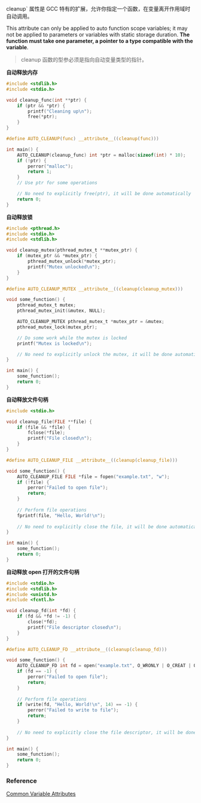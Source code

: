 cleanup` 属性是 GCC 特有的扩展，允许你指定一个函数，在变量离开作用域时自动调用。

This attribute can only be applied to auto function scope variables; it may not be applied to parameters or variables with static storage duration. **The function must take one parameter, a pointer to a type compatible with the variable**.

> cleanup 函数的型参必须是指向自动变量类型的指针。

**自动释放内存**

```c
#include <stdlib.h>
#include <stdio.h>

void cleanup_func(int **ptr) {
    if (ptr && *ptr) {
        printf("Cleaning up\n");
        free(*ptr);
    }
}

#define AUTO_CLEANUP(func) __attribute__((cleanup(func)))

int main() {
    AUTO_CLEANUP(cleanup_func) int *ptr = malloc(sizeof(int) * 10);
    if (!ptr) {
        perror("malloc");
        return 1;
    }
    // Use ptr for some operations

    // No need to explicitly free(ptr), it will be done automatically
    return 0;
}
```

**自动释放锁**

```c
#include <pthread.h>
#include <stdio.h>
#include <stdlib.h>

void cleanup_mutex(pthread_mutex_t **mutex_ptr) {
    if (mutex_ptr && *mutex_ptr) {
        pthread_mutex_unlock(*mutex_ptr);
        printf("Mutex unlocked\n");
    }
}

#define AUTO_CLEANUP_MUTEX __attribute__((cleanup(cleanup_mutex)))

void some_function() {
    pthread_mutex_t mutex;
    pthread_mutex_init(&mutex, NULL);

    AUTO_CLEANUP_MUTEX pthread_mutex_t *mutex_ptr = &mutex;
    pthread_mutex_lock(mutex_ptr);

    // Do some work while the mutex is locked
    printf("Mutex is locked\n");

    // No need to explicitly unlock the mutex, it will be done automatically
}

int main() {
    some_function();
    return 0;
}
```

**自动释放文件句柄**

```c
#include <stdio.h>

void cleanup_file(FILE **file) {
    if (file && *file) {
        fclose(*file);
        printf("File closed\n");
    }
}

#define AUTO_CLEANUP_FILE __attribute__((cleanup(cleanup_file)))

void some_function() {
    AUTO_CLEANUP_FILE FILE *file = fopen("example.txt", "w");
    if (!file) {
        perror("Failed to open file");
        return;
    }
    
    // Perform file operations
    fprintf(file, "Hello, World!\n");
    
    // No need to explicitly close the file, it will be done automatically
}

int main() {
    some_function();
    return 0;
}
```

**自动释放 open 打开的文件句柄**

```c
#include <stdio.h>
#include <stdlib.h>
#include <unistd.h>
#include <fcntl.h>

void cleanup_fd(int *fd) {
    if (fd && *fd != -1) {
        close(*fd);
        printf("File descriptor closed\n");
    }
}

#define AUTO_CLEANUP_FD __attribute__((cleanup(cleanup_fd)))

void some_function() {
    AUTO_CLEANUP_FD int fd = open("example.txt", O_WRONLY | O_CREAT | O_TRUNC, 0644);
    if (fd == -1) {
        perror("Failed to open file");
        return;
    }
    
    // Perform file operations
    if (write(fd, "Hello, World!\n", 14) == -1) {
        perror("Failed to write to file");
        return;
    }
    
    // No need to explicitly close the file descriptor, it will be done automatically
}

int main() {
    some_function();
    return 0;
}
```

### Reference

[Common Variable Attributes](https://gcc.gnu.org/onlinedocs/gcc/Common-Variable-Attributes.html)